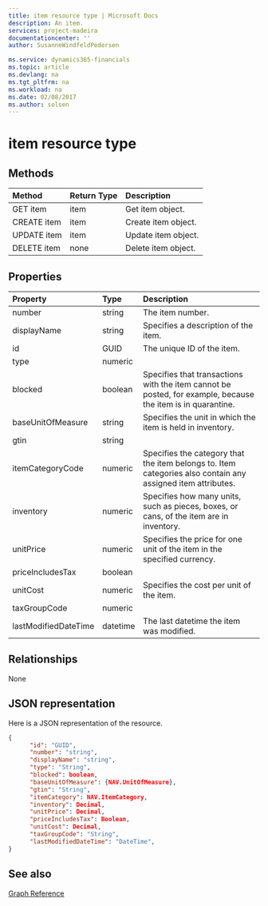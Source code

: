 ```yaml
---
title: item resource type | Microsoft Docs
description: An item.
services: project-madeira
documentationcenter: ''
author: SusanneWindfeldPedersen

ms.service: dynamics365-financials
ms.topic: article
ms.devlang: na
ms.tgt_pltfrm: na
ms.workload: na
ms.date: 02/08/2017
ms.author: solsen
---
```


# item resource type

## Methods

| Method       | Return Type  |Description|
|:---------------|:--------|:----------|
|GET item|item|Get item object.|
|CREATE item|item|Create item object.|
|UPDATE item|item|Update item object.|
|DELETE item|none|Delete item object.|

## Properties
| Property	   | Type	|Description|
|:---------------|:--------|:----------|
|number|string|The item number.|
|displayName|string|Specifies a description of the item.|
|id|GUID|The unique ID of the item.|
|type|numeric||
|blocked|boolean|Specifies that transactions with the item cannot be posted, for example, because the item is in quarantine.|
|baseUnitOfMeasure|string|Specifies the unit in which the item is held in inventory.|
|gtin|string||
|itemCategoryCode|numeric|Specifies the category that the item belongs to. Item categories also contain any assigned item attributes.|
|inventory|numeric|Specifies how many units, such as pieces, boxes, or cans, of the item are in inventory.|
|unitPrice|numeric|Specifies the price for one unit of the item in the specified currency.|
|priceIncludesTax|boolean||
|unitCost|numeric|Specifies the cost per unit of the item.|
|taxGroupCode|numeric||
|lastModifiedDateTime|datetime|The last datetime the item was modified.|  


## Relationships
None

## JSON representation

Here is a JSON representation of the resource.


```json
{
      "id": "GUID",
      "number": "string",
      "displayName": "string",
      "type": "String",
      "blocked": boolean,
      "baseUnitOfMeasure": {NAV.UnitOfMeasure},
      "gtin": "String",
      "itemCategory": NAV.ItemCategory,
      "inventory": Decimal,
      "unitPrice": Decimal,
      "priceIncludesTax": Boolean,
      "unitCost": Decimal,
      "taxGroupCode": "String",
      "lastModifiedDateTime": "DateTime",
}

```

## See also
[Graph Reference](graph-reference.md)  
